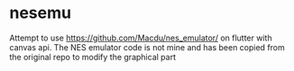 # nesemu

Attempt to use https://github.com/Macdu/nes_emulator/ on flutter with canvas api. The NES emulator code is not mine and has been copied from the original repo to modify the graphical part